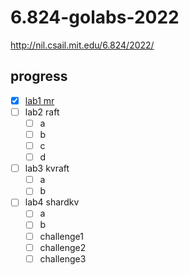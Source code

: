 # 6.824-golabs-2022

http://nil.csail.mit.edu/6.824/2022/

## progress

- [x] [lab1 mr](http://nil.csail.mit.edu/6.824/2022/labs/lab-mr.html)
- [ ] lab2 raft
    - [ ] a
    - [ ] b
    - [ ] c
    - [ ] d
- [ ] lab3 kvraft
    - [ ] a
    - [ ] b
- [ ] lab4 shardkv
    - [ ] a
    - [ ] b
    - [ ] challenge1
    - [ ] challenge2
    - [ ] challenge3